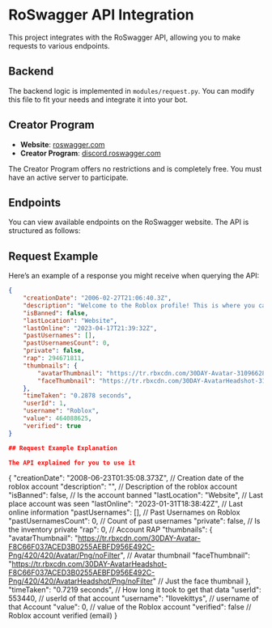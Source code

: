 # RoSwagger API Integration

This project integrates with the RoSwagger API, allowing you to make requests to various endpoints.

## Backend

The backend logic is implemented in `modules/request.py`. You can modify this file to fit your needs and integrate it into your bot.

## Creator Program

- **Website**: [roswagger.com](https://roswagger.com)
- **Creator Program**: [discord.roswagger.com](https://discord.roswagger.com)

The Creator Program offers no restrictions and is completely free. You must have an active server to participate.

## Endpoints

You can view available endpoints on the RoSwagger website. The API is structured as follows:


## Request Example

Here’s an example of a response you might receive when querying the API:

```json
{
    "creationDate": "2006-02-27T21:06:40.3Z",
    "description": "Welcome to the Roblox profile! This is where you can check out the newest items in the catalog, and get a jumpstart on exploring and building on our Imagination Platform. If you want news on updates to the Roblox platform, or great new experiences to play with friends, check out blog.roblox.com. Please note, this is an automated account. If you need to reach Roblox for any customer service needs find help at www.roblox.com/help",
    "isBanned": false,
    "lastLocation": "Website",
    "lastOnline": "2023-04-17T21:39:32Z",
    "pastUsernames": [],
    "pastUsernamesCount": 0,
    "private": false,
    "rap": 294671811,
    "thumbnails": {
        "avatarThumbnail": "https://tr.rbxcdn.com/30DAY-Avatar-310966282D3529E36976BF6B07B1DC90-Png/420/420/Avatar/Png/noFilter",
        "faceThumbnail": "https://tr.rbxcdn.com/30DAY-AvatarHeadshot-310966282D3529E36976BF6B07B1DC90-Png/420/420/AvatarHeadshot/Png/noFilter"
    },
    "timeTaken": "0.2878 seconds",
    "userId": 1,
    "username": "Roblox",
    "value": 464088625,
    "verified": true
}

## Request Example Explanation

The API explained for you to use it

```
{
    "creationDate": "2008-06-23T01:35:08.373Z", // Creation date of the roblox account
    "description": "", // Description of the roblox account
    "isBanned": false, // Is the account banned
    "lastLocation": "Website", // Last place account was seen
    "lastOnline": "2023-01-31T18:38:42Z", // Last online information
    "pastUsernames": [], // Past Usernames on Roblox
    "pastUsernamesCount": 0, // Count of past usernames
    "private": false, // Is the inventory private
    "rap": 0, // Account RAP
    "thumbnails": {
        "avatarThumbnail": "https://tr.rbxcdn.com/30DAY-Avatar-F8C66F037ACED3B0255AEBFD956E492C-Png/420/420/Avatar/Png/noFilter", // Avatar thumbnail
        "faceThumbnail": "https://tr.rbxcdn.com/30DAY-AvatarHeadshot-F8C66F037ACED3B0255AEBFD956E492C-Png/420/420/AvatarHeadshot/Png/noFilter" // Just the face thumbnail
    },
    "timeTaken": "0.7219 seconds", // How long it took to get that data
    "userId": 553440, // userId of that account
    "username": "Ilovekittys", // username of that Account
    "value": 0, // value of the Roblox account
    "verified": false // Roblox account verified (email)
}
```
